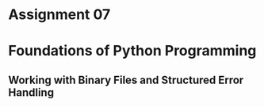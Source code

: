 # Assignment 07
# Foundations of Python Programming
## Working with Binary Files and Structured Error Handling
